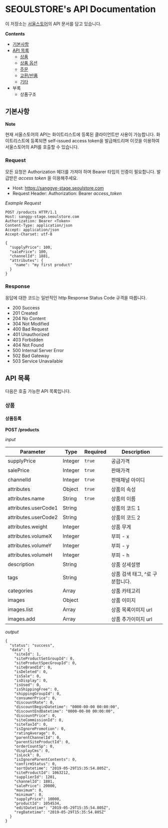# SEOULSTORE's API Documentation

이 저장소는 [서울스토어](https://www.seoulstore.com)의 API 문서를 담고 있습니다.

**Contents**
* [기본사항](#기본사항)
* [API 목록](#API-목록)
  * [상품](#상품)
  * [상품 옵션](#상품-옵션)
  * [주문](#주문)
  * [교환/반품](#교환/반품)
  * [기타](#기타)
* 부록
  * 상품구조

## 기본사항

**Note**

현재 서울스토어의 API는 화이트리스트에 등록된 클라이언트만 사용이 가능합니다. 화이트리스트에 등록되면 self-issued access token을 발급해드리며 이것을 이용하여 서울스토어의 API를 호출할 수 있습니다.

### Request

모든 요청은 Authorization 헤더를 가져야 하며 Bearer 타입의 인증이 필요합니다. 발급받은 _access token_ 을 이용해주세요.

* Host: https://sanggye-stage.seoulstore.com 
* Request Header: Authorization: Bearer _access_token_

_Example Request_

```
POST /products HTTP/1.1
Host: sanggy-stage.seoulstore.com
Authorization: Bearer <Token>
Content-Type: application/json
Accept: application/json
Accept-Charset: utf-8

{
  "supplyPrice": 100,
  "salePrice": 100,
  "channelId": 1881,
  "attributes": {
    "name": "my first product"
  }
}

```

### Response

응답에 대한 코드는 일반적인 http Response Status Code 규격을 따릅니다.

* 200 Success
* 201 Created
* 204 No Content
* 304 Not Modified
* 400 Bad Request
* 401 Unauthorized
* 403 Forbidden
* 404 Not Found
* 500 Internal Server Error
* 502 Bad Gateway
* 503 Service Unavailable

## API 목록

다음은 호출 가능한 API 목록입니다. 

### 상품

#### 상품등록

**POST /products**

_input_

| Parameter            | Type    | Required | Description |
|----------------------|---------|----------|-------------|
| supplyPrice          | Integer | `true`   | 공급가격      |
| salePrice            | Integer | `true`   | 판매가격      |
| channelId            | Integer | `true`   | 판매채널 아이디 |
| attributes           | Object  | `true`   | 상품의 속성    |
| attributes.name      | String  | `true`   | 상품의 이름    |
| attributes.userCode1 | String  |          | 상품의 코드 1 |
| attributes.userCode2 | String  |          | 상품의 코드 2 |
| attributes.weight    | Integer |          | 상품 무게    |
| attributes.volumeX   | Integer |          | 부피 - x    |
| attributes.volumeY   | Integer |          | 부피 - y    |
| attributes.volumeH   | Integer |          | 부피 - h    |
| description          | String  |          | 상품 상세설명 |
| tags                 | String  |          | 상품 검색 태그, ^로 구분합니다. |
| categories           | Array   |          | 상품 카테고리 |
| images               | Object  |          | 상품 이미지 |
| images.list          | Array   |          | 상품 목록이미지 url|
| images.add           | Array   |          | 상품 추가이미지 url|

_output_

```
{
  "status": "success",
  "data": {
    "siteId": 1,
    "siteProductSetGroupId": 0,
    "siteProductSpecGroupId": 0,
    "siteBrandId": 0,
    "isDeleted": 0,
    "isSale": 0,
    "isDisplay": 0,
    "isUsed": 0,
    "isShippingFree": 0,
    "shippingGroupId": 0,
    "consumerPrice": 0,
    "discountRate": 0,
    "discountBeginDatetime": "0000-00-00 00:00:00",
    "discountEndDatetime": "0000-00-00 00:00:00",
    "discountPrice": 0,
    "siteCommissionId": 0,
    "siteTaxId": 0,
    "isIgnorePromotion": 0,
    "ratingAverage": 0,
    "parentChannelId": 0,
    "parentSiteProductId": 0,
    "orderCountSp": 0,
    "displayCms": 0,
    "isLock": 0,
    "isIgnoreParentContents": 0,
    "confirmStatus": 0,
    "sortDatetime": "2019-05-29T15:35:54.805Z",
    "siteProductId": 1063212,
    "supplierId": 1201,
    "channelId": 1881,
    "salePrice": 20000,
    "maximum": 0,
    "minimum": 0,
    "supplyPrice": 10000,
    "productId": 1054534,
    "editDatetime": "2019-05-29T15:35:54.805Z",
    "regDatetime": "2019-05-29T15:35:54.805Z"
  }
}
```

